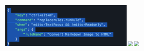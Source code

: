 

<img src="images/img_99.png" width="400px">

<img src="images/img_98.png" width="400px">

<img src="images/img_97.png" width="400px">